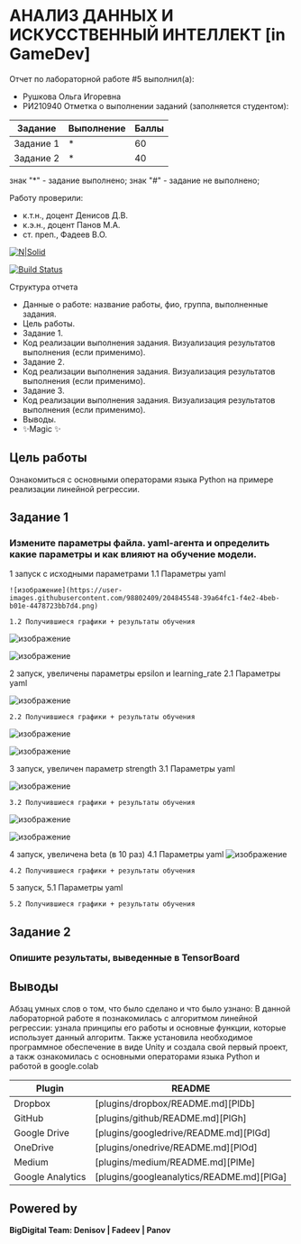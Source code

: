 # АНАЛИЗ ДАННЫХ И ИСКУССТВЕННЫЙ ИНТЕЛЛЕКТ [in GameDev]
Отчет по лабораторной работе #5 выполнил(а):
- Рушкова Ольга Игоревна
- РИ210940
Отметка о выполнении заданий (заполняется студентом):

| Задание | Выполнение | Баллы |
| ------ | ------ | ------ |
| Задание 1 | * | 60 |
| Задание 2 | * | 40 |

знак "*" - задание выполнено; знак "#" - задание не выполнено;

Работу проверили:
- к.т.н., доцент Денисов Д.В.
- к.э.н., доцент Панов М.А.
- ст. преп., Фадеев В.О.

[![N|Solid](https://cldup.com/dTxpPi9lDf.thumb.png)](https://nodesource.com/products/nsolid)

[![Build Status](https://travis-ci.org/joemccann/dillinger.svg?branch=master)](https://travis-ci.org/joemccann/dillinger)

Структура отчета

- Данные о работе: название работы, фио, группа, выполненные задания.
- Цель работы.
- Задание 1.
- Код реализации выполнения задания. Визуализация результатов выполнения (если применимо).
- Задание 2.
- Код реализации выполнения задания. Визуализация результатов выполнения (если применимо).
- Задание 3.
- Код реализации выполнения задания. Визуализация результатов выполнения (если применимо).
- Выводы.
- ✨Magic ✨

## Цель работы
Ознакомиться с основными операторами языка Python на примере реализации линейной регрессии.

## Задание 1
### Измените параметры файла. yaml-агента и определить какие параметры и как влияют на обучение модели.
1 запуск с исходными параметрами
    1.1 Параметры yaml

    ![изображение](https://user-images.githubusercontent.com/98802409/204845548-39a64fc1-f4e2-4beb-b01e-4478723bb7d4.png)

    1.2 Получившиеся графики + результаты обучения

![изображение](https://user-images.githubusercontent.com/98802409/204845678-7cfea7d5-0614-4c3d-a8d8-062203f81025.png)

![изображение](https://user-images.githubusercontent.com/98802409/204847174-885a1615-8d15-4fa2-8c88-bec926967946.png)


2 запуск, увеличены параметры epsilon и learning_rate
    2.1 Параметры yaml

![изображение](https://user-images.githubusercontent.com/98802409/204858029-ed70a8b6-9421-44e0-a7f9-7ecd537fb85b.png)

    2.2 Получившиеся графики + результаты обучения
 
 ![изображение](https://user-images.githubusercontent.com/98802409/204858601-99e73156-76d6-43cb-94b6-c8553de249c8.png)
 
 ![изображение](https://user-images.githubusercontent.com/98802409/204858671-ad5572a9-3320-4583-ab96-4402274b069a.png)
 
3 запуск, увеличен параметр strength
    3.1 Параметры yaml

![изображение](https://user-images.githubusercontent.com/98802409/204864704-7f69cf24-f357-4bb6-9a30-968e5c14ced0.png)


    3.2 Получившиеся графики + результаты обучения
![изображение](https://user-images.githubusercontent.com/98802409/204864923-95ee900f-ec6b-47aa-b61f-da23f3eba0bd.png)

![изображение](https://user-images.githubusercontent.com/98802409/204864983-d078b7a8-0a38-4370-bb8b-e06a9d84fc42.png)


 4 запуск, увеличена beta (в 10 раз)
    4.1 Параметры yaml
![изображение](https://user-images.githubusercontent.com/98802409/204867168-ee3fb6f2-1117-49a7-9545-5ffc630e3e6a.png)



    4.2 Получившиеся графики + результаты обучения


5 запуск, 
    5.1 Параметры yaml




    5.2 Получившиеся графики + результаты обучения



 




## Задание 2
### Опишите результаты, выведенные в TensorBoard




## Выводы

Абзац умных слов о том, что было сделано и что было узнано:
В данной лабораторной работе я познакомилась с алгоритмом линейной регрессии: узнала принципы его работы и основные функции, которые использует данный алгоритм. Также установила необходимое программное обеспечение в виде Unity и создала свой первый проект, а такж ознакомилась с основными операторами языка Python и работой в google.colab


| Plugin | README |
| ------ | ------ |
| Dropbox | [plugins/dropbox/README.md][PlDb] |
| GitHub | [plugins/github/README.md][PlGh] |
| Google Drive | [plugins/googledrive/README.md][PlGd] |
| OneDrive | [plugins/onedrive/README.md][PlOd] |
| Medium | [plugins/medium/README.md][PlMe] |
| Google Analytics | [plugins/googleanalytics/README.md][PlGa] |

## Powered by

**BigDigital Team: Denisov | Fadeev | Panov**
